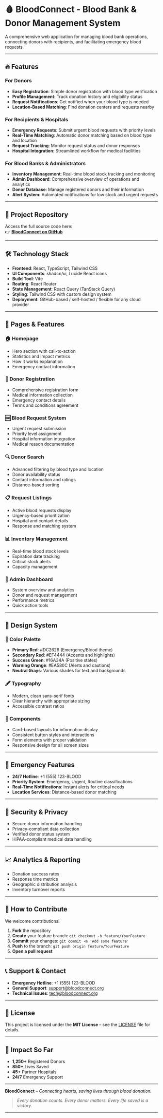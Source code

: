 # 🩸 BloodConnect - Blood Bank & Donor Management System

A comprehensive web application for managing blood bank operations, connecting donors with recipients, and facilitating emergency blood requests.

---

## 🔥 Features

### For Donors
- **Easy Registration**: Simple donor registration with blood type verification
- **Profile Management**: Track donation history and eligibility status
- **Request Notifications**: Get notified when your blood type is needed
- **Location-Based Matching**: Find donation centers and requests nearby

### For Recipients & Hospitals
- **Emergency Requests**: Submit urgent blood requests with priority levels
- **Real-Time Matching**: Automatic donor matching based on blood type and location
- **Request Tracking**: Monitor request status and donor responses
- **Hospital Integration**: Streamlined workflow for medical facilities

### For Blood Banks & Administrators
- **Inventory Management**: Real-time blood stock tracking and monitoring
- **Admin Dashboard**: Comprehensive overview of operations and analytics
- **Donor Database**: Manage registered donors and their information
- **Alert System**: Automated notifications for low stock and urgent requests

---

## 🚀 Project Repository

Access the full source code here:  
👉 **[BloodConnect on GitHub](https://github.com/ksm2429/Blood_Bank_Management)**

---

## 🛠️ Technology Stack

- **Frontend**: React, TypeScript, Tailwind CSS
- **UI Components**: shadcn/ui, Lucide React icons
- **Build Tool**: Vite
- **Routing**: React Router
- **State Management**: React Query (TanStack Query)
- **Styling**: Tailwind CSS with custom design system
- **Deployment**: GitHub-based / self-hosted / flexible for any cloud provider

---

## 📱 Pages & Features

### 🏠 Homepage
- Hero section with call-to-action
- Statistics and impact metrics
- How it works explanation
- Emergency contact information

### 👥 Donor Registration
- Comprehensive registration form
- Medical information collection
- Emergency contact details
- Terms and conditions agreement

### 🆘 Blood Request System
- Urgent request submission
- Priority level assignment
- Hospital information integration
- Medical reason documentation

### 🔍 Donor Search
- Advanced filtering by blood type and location
- Donor availability status
- Contact information and ratings
- Distance-based sorting

### 📋 Request Listings
- Active blood requests display
- Urgency-based prioritization
- Hospital and contact details
- Response and matching system

### 📊 Inventory Management
- Real-time blood stock levels
- Expiration date tracking
- Critical stock alerts
- Capacity management

### 🔧 Admin Dashboard
- System overview and analytics
- Donor and request management
- Performance metrics
- Quick action tools

---

## 🎨 Design System

### 🎨 Color Palette
- **Primary Red**: #DC2626 (Emergency/Blood theme)
- **Secondary Red**: #EF4444 (Accents and highlights)
- **Success Green**: #16A34A (Positive states)
- **Warning Orange**: #EA580C (Alerts and cautions)
- **Neutral Grays**: Various shades for text and backgrounds

### 🖋 Typography
- Modern, clean sans-serif fonts
- Clear hierarchy with appropriate sizing
- Accessible contrast ratios

### 🧩 Components
- Card-based layouts for information display
- Consistent button styles and interactions
- Form elements with proper validation
- Responsive design for all screen sizes

---

## 🚨 Emergency Features

- **24/7 Hotline**: +1 (555) 123-BLOOD
- **Priority System**: Emergency, Urgent, Routine classifications
- **Real-Time Notifications**: Instant alerts for critical needs
- **Location Services**: Distance-based donor matching

---

## 🔐 Security & Privacy

- Secure donor information handling
- Privacy-compliant data collection
- Verified donor status system
- HIPAA-compliant medical data handling

---

## 📈 Analytics & Reporting

- Donation success rates
- Response time metrics
- Geographic distribution analysis
- Inventory turnover reports

---

## 🤝 How to Contribute

We welcome contributions!

1. **Fork** the repository  
2. **Create** your feature branch: `git checkout -b feature/YourFeature`  
3. **Commit** your changes: `git commit -m 'Add some feature'`  
4. **Push** to the branch: `git push origin feature/YourFeature`  
5. **Open a pull request**

---

## 📞 Support & Contact

- **Emergency Hotline**: +1 (555) 123-BLOOD  
- **General Support**: support@bloodconnect.org  
- **Technical Issues**: tech@bloodconnect.org

---

## 📄 License

This project is licensed under the **MIT License** – see the [LICENSE](https://github.com/ksm2429/Blood_Bank_Management/blob/main/LICENSE) file for details.

---

## 🌟 Impact So Far

- **1,250+** Registered Donors  
- **850+** Lives Saved  
- **45+** Partner Hospitals  
- **24/7** Emergency Support

---

**BloodConnect** – *Connecting hearts, saving lives through blood donation.*

> *Every donation counts. Every donor matters. Every life saved is a victory.*

---
